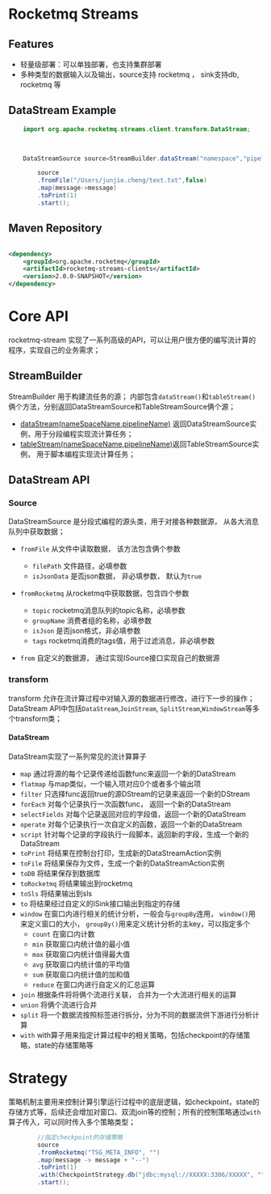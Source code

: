 # Rocketmq Streams

## Features

* 轻量级部署：可以单独部署，也支持集群部署
* 多种类型的数据输入以及输出，source支持 rocketmq ， sink支持db, rocketmq 等

## DataStream Example

```java
    import org.apache.rocketmq.streams.client.transform.DataStream;
    


    DataStreamSource source=StreamBuilder.dataStream("namespace","pipeline");

        source
        .fromFile("/Users/junjie.cheng/text.txt",false)
        .map(message->message)
        .toPrint(1)
        .start();
```

## Maven Repository

```xml

<dependency>
    <groupId>org.apache.rocketmq</groupId>
    <artifactId>rocketmq-streams-clients</artifactId>
    <version>2.0.0-SNAPSHOT</version>
</dependency>
```

# Core API

rocketmq-stream 实现了一系列高级的API，可以让用户很方便的编写流计算的程序，实现自己的业务需求；

## StreamBuilder

StreamBuilder 用于构建流任务的源； 内部包含```dataStream()```和```tableStream()```俩个方法，分别返回DataStreamSource和TableStreamSource俩个源；

+ [dataStream(nameSpaceName,pipelineName)]() 返回DataStreamSource实例，用于分段编程实现流计算任务；
+ [tableStream(nameSpaceName,pipelineName)]()返回TableStreamSource实例， 用于脚本编程实现流计算任务；

## DataStream API

### Source
DataStreamSource 是分段式编程的源头类，用于对接各种数据源， 从各大消息队列中获取数据；

+ ```fromFile```  从文件中读取数据， 该方法包含俩个参数
    + ```filePath``` 文件路径，必填参数
    + ```isJsonData```  是否json数据， 非必填参数， 默认为```true```


+ ```fromRocketmq``` 从rocketmq中获取数据，包含四个参数
    + ```topic``` rocketmq消息队列的topic名称，必填参数
    + ```groupName``` 消费者组的名称，必填参数
    + ```isJson``` 是否json格式，非必填参数
    + ```tags``` rocketmq消费的tags值，用于过滤消息，非必填参数


+ ```from``` 自定义的数据源， 通过实现ISource接口实现自己的数据源

### transform
transform 允许在流计算过程中对输入源的数据进行修改，进行下一步的操作；DataStream API中包括```DataStream```,```JoinStream```, ```SplitStream```,```WindowStream```等多个transform类；

#### DataStream
DataStream实现了一系列常见的流计算算子

+ ```map``` 通过将源的每个记录传递给函数func来返回一个新的DataStream
+ ```flatmap``` 与map类似，一个输入项对应0个或者多个输出项
+ ```filter``` 只选择func返回true的源DStream的记录来返回一个新的DStream
+ ```forEach``` 对每个记录执行一次函数func， 返回一个新的DataStream
+ ```selectFields``` 对每个记录返回对应的字段值，返回一个新的DataStream
+ ```operate```  对每个记录执行一次自定义的函数，返回一个新的DataStream
+ ```script```  针对每个记录的字段执行一段脚本，返回新的字段，生成一个新的DataStream
+ ```toPrint``` 将结果在控制台打印，生成新的DataStreamAction实例
+ ```toFile``` 将结果保存为文件，生成一个新的DataStreamAction实例
+ ```toDB``` 将结果保存到数据库
+ ```toRocketmq``` 将结果输出到rocketmq
+ ```toSls``` 将结果输出到sls
+ ```to``` 将结果经过自定义的ISink接口输出到指定的存储
+ ```window``` 在窗口内进行相关的统计分析，一般会与```groupBy```连用， ```window()```用来定义窗口的大小， ```groupBy()```用来定义统计分析的主key，可以指定多个
  + ```count``` 在窗口内计数
  + ```min``` 获取窗口内统计值的最小值
  + ```max``` 获取窗口内统计值得最大值
  + ```avg``` 获取窗口内统计值的平均值
  + ```sum``` 获取窗口内统计值的加和值
  + ```reduce``` 在窗口内进行自定义的汇总运算
+ ```join``` 根据条件将将俩个流进行关联， 合并为一个大流进行相关的运算
+ ```union``` 将俩个流进行合并
+ ```split``` 将一个数据流按照标签进行拆分，分为不同的数据流供下游进行分析计算
+ ```with``` with算子用来指定计算过程中的相关策略，包括checkpoint的存储策略，state的存储策略等


# Strategy 
策略机制主要用来控制计算引擎运行过程中的底层逻辑，如checkpoint，state的存储方式等，后续还会增加对窗口、双流join等的控制；所有的控制策略通过```with```算子传入，可以同时传入多个策略类型；

```java
        //指定checkpoint的存储策略
        source
        .fromRocketmq("TSG_META_INFO", "")
        .map(message -> message + "--")
        .toPrint(1)
        .with(CheckpointStrategy.db("jdbc:mysql://XXXXX:3306/XXXXX", "", "", 0L))
        .start();
```
